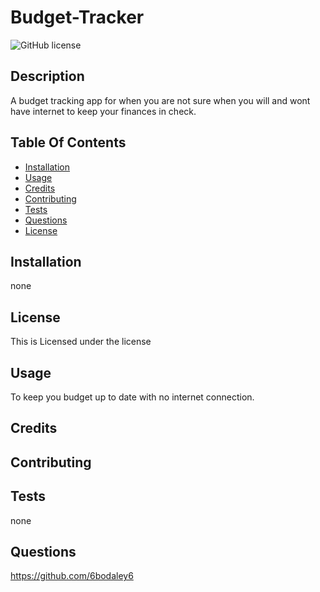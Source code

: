 # Budget-Tracker

![GitHub license](https://img.shields.io/badge/license--blue.svg)

## Description

A budget tracking app for when you are not sure when you will and wont have internet to keep your finances in check.

## Table Of Contents

- [Installation](#installation)
- [Usage](#Usage)
- [Credits](#Credits)
- [Contributing](#Contributing)
- [Tests](#Tests)
- [Questions](#Questions)
- [License](#license)

## Installation

none

## License

This is Licensed under the license

## Usage

To keep you budget up to date with no internet connection.

## Credits

## Contributing

## Tests

none

## Questions

https://github.com/6bodaley6
